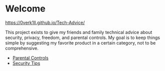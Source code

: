 <!--
SPDX-FileCopyrightText: 2022 0verk1ll

SPDX-License-Identifier: CC-BY-SA-4.0
-->

# Welcome

<https://0verk1ll.github.io/Tech-Advice/>

This project exists to give my friends and family technical advice about security, privacy, freedom, and parental controls. My goal is to keep things simple by suggesting my favorite product in a certain category, not to be comprehensive.

- [Parental Controls](./ParentalControls.md)
- [Security Tips](./SecurityTips.md)
